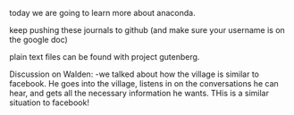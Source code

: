today we are going to learn more about anaconda. 

keep pushing these journals to github (and make sure your username is on the google doc)

plain text files can be found with project gutenberg. 

Discussion on Walden:
-we talked about how the village is similar to facebook. He goes into the village, listens in on the conversations he can hear, and gets all the necessary information he wants. THis is a similar situation to facebook!